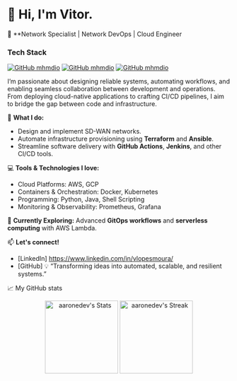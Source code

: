 # 👋 Hi, I'm Vitor.

🚀 **Network Specialist | Network DevOps | Cloud Engineer

### Tech Stack
[![GitHub mhmdio](https://img.shields.io/badge/Amazon_AWS-FF9900?style=for-the-badge&logo=amazonaws&logoColor=white)](https://aws.amazon.com/)
[![GitHub mhmdio](https://img.shields.io/badge/Terraform-7B42BC?style=for-the-badge&logo=terraform&logoColor=white)](https://terraform.io)
[![GitHub mhmdio](https://img.shields.io/badge/Docker-2CA5E0?style=for-the-badge&logo=docker&logoColor=white)](https://docker.com/)

I’m passionate about designing reliable systems, automating workflows, and enabling seamless collaboration between development and operations. From deploying cloud-native applications to crafting CI/CD pipelines, I aim to bridge the gap between code and infrastructure.

🔧 **What I do:**
- Design and implement SD-WAN networks.
- Automate infrastructure provisioning using **Terraform** and **Ansible**.
- Streamline software delivery with **GitHub Actions**, **Jenkins**, and other CI/CD tools.

💻 **Tools & Technologies I love:**
- Cloud Platforms: AWS, GCP
- Containers & Orchestration: Docker, Kubernetes
- Programming: Python, Java, Shell Scripting
- Monitoring & Observability: Prometheus, Grafana

🌱 **Currently Exploring:** Advanced **GitOps workflows** and **serverless computing** with AWS Lambda.

📫 **Let's connect!**
- [LinkedIn] https://www.linkedin.com/in/vlopesmoura/
- [GitHub]
💡 “Transforming ideas into automated, scalable, and resilient systems.”

📈 My GitHub stats

<div class="badges-githubstats">
  <p align="center">
    <img src="https://github-readme-stats.vercel.app/api?username=vlopesmoura&theme=tokyonight&show_icons=true&hide_border=true&count_private=true" alt="aaronedev's Stats" height="165">
    <img src="https://github-readme-streak-stats.herokuapp.com/?user=vlopesmoura&theme=tokyonight&hide_border=true" alt="aaronedev's Streak" height="165">
  </p>
</div>
